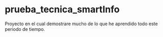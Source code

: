 # prueba_tecnica_smartInfo
Proyecto en el cual  demostrare mucho de lo que he aprendido todo este periodo de tiempo.
